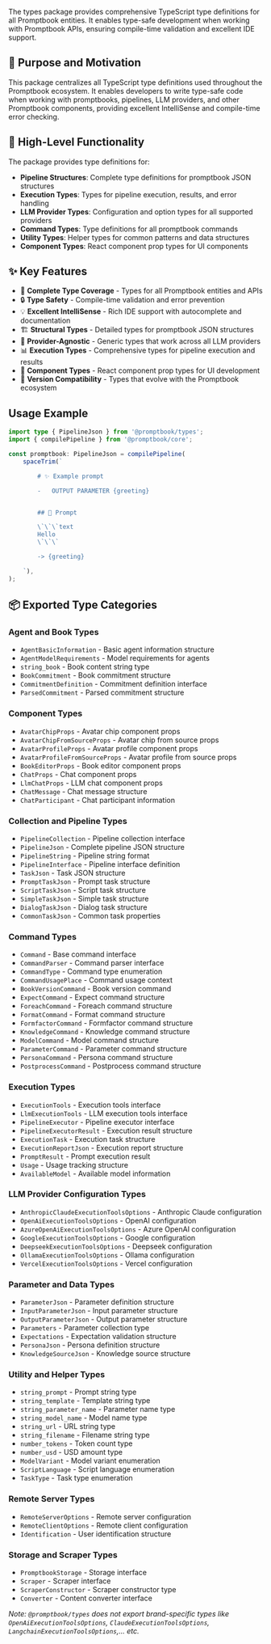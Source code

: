 The types package provides comprehensive TypeScript type definitions for all Promptbook entities. It enables type-safe development when working with Promptbook APIs, ensuring compile-time validation and excellent IDE support.

## 🎯 Purpose and Motivation

This package centralizes all TypeScript type definitions used throughout the Promptbook ecosystem. It enables developers to write type-safe code when working with promptbooks, pipelines, LLM providers, and other Promptbook components, providing excellent IntelliSense and compile-time error checking.

## 🔧 High-Level Functionality

The package provides type definitions for:
- **Pipeline Structures**: Complete type definitions for promptbook JSON structures
- **Execution Types**: Types for pipeline execution, results, and error handling
- **LLM Provider Types**: Configuration and option types for all supported providers
- **Command Types**: Type definitions for all promptbook commands
- **Utility Types**: Helper types for common patterns and data structures
- **Component Types**: React component prop types for UI components

## ✨ Key Features

- 📝 **Complete Type Coverage** - Types for all Promptbook entities and APIs
- 🔒 **Type Safety** - Compile-time validation and error prevention
- 💡 **Excellent IntelliSense** - Rich IDE support with autocomplete and documentation
- 🏗️ **Structural Types** - Detailed types for promptbook JSON structures
- 🔧 **Provider-Agnostic** - Generic types that work across all LLM providers
- 📊 **Execution Types** - Comprehensive types for pipeline execution and results
- 🎨 **Component Types** - React component prop types for UI development
- 🔄 **Version Compatibility** - Types that evolve with the Promptbook ecosystem

## Usage Example

```typescript
import type { PipelineJson } from '@promptbook/types';
import { compilePipeline } from '@promptbook/core';

const promptbook: PipelineJson = compilePipeline(
    spaceTrim(`

        # ✨ Example prompt

        -   OUTPUT PARAMETER {greeting}


        ## 💬 Prompt

        \`\`\`text
        Hello
        \`\`\`

        -> {greeting}

    `),
);
```

## 📦 Exported Type Categories

### Agent and Book Types
- `AgentBasicInformation` - Basic agent information structure
- `AgentModelRequirements` - Model requirements for agents
- `string_book` - Book content string type
- `BookCommitment` - Book commitment structure
- `CommitmentDefinition` - Commitment definition interface
- `ParsedCommitment` - Parsed commitment structure

### Component Types
- `AvatarChipProps` - Avatar chip component props
- `AvatarChipFromSourceProps` - Avatar chip from source props
- `AvatarProfileProps` - Avatar profile component props
- `AvatarProfileFromSourceProps` - Avatar profile from source props
- `BookEditorProps` - Book editor component props
- `ChatProps` - Chat component props
- `LlmChatProps` - LLM chat component props
- `ChatMessage` - Chat message structure
- `ChatParticipant` - Chat participant information

### Collection and Pipeline Types
- `PipelineCollection` - Pipeline collection interface
- `PipelineJson` - Complete pipeline JSON structure
- `PipelineString` - Pipeline string format
- `PipelineInterface` - Pipeline interface definition
- `TaskJson` - Task JSON structure
- `PromptTaskJson` - Prompt task structure
- `ScriptTaskJson` - Script task structure
- `SimpleTaskJson` - Simple task structure
- `DialogTaskJson` - Dialog task structure
- `CommonTaskJson` - Common task properties

### Command Types
- `Command` - Base command interface
- `CommandParser` - Command parser interface
- `CommandType` - Command type enumeration
- `CommandUsagePlace` - Command usage context
- `BookVersionCommand` - Book version command
- `ExpectCommand` - Expect command structure
- `ForeachCommand` - Foreach command structure
- `FormatCommand` - Format command structure
- `FormfactorCommand` - Formfactor command structure
- `KnowledgeCommand` - Knowledge command structure
- `ModelCommand` - Model command structure
- `ParameterCommand` - Parameter command structure
- `PersonaCommand` - Persona command structure
- `PostprocessCommand` - Postprocess command structure

### Execution Types
- `ExecutionTools` - Execution tools interface
- `LlmExecutionTools` - LLM execution tools interface
- `PipelineExecutor` - Pipeline executor interface
- `PipelineExecutorResult` - Execution result structure
- `ExecutionTask` - Execution task structure
- `ExecutionReportJson` - Execution report structure
- `PromptResult` - Prompt execution result
- `Usage` - Usage tracking structure
- `AvailableModel` - Available model information

### LLM Provider Configuration Types
- `AnthropicClaudeExecutionToolsOptions` - Anthropic Claude configuration
- `OpenAiExecutionToolsOptions` - OpenAI configuration
- `AzureOpenAiExecutionToolsOptions` - Azure OpenAI configuration
- `GoogleExecutionToolsOptions` - Google configuration
- `DeepseekExecutionToolsOptions` - Deepseek configuration
- `OllamaExecutionToolsOptions` - Ollama configuration
- `VercelExecutionToolsOptions` - Vercel configuration

### Parameter and Data Types
- `ParameterJson` - Parameter definition structure
- `InputParameterJson` - Input parameter structure
- `OutputParameterJson` - Output parameter structure
- `Parameters` - Parameter collection type
- `Expectations` - Expectation validation structure
- `PersonaJson` - Persona definition structure
- `KnowledgeSourceJson` - Knowledge source structure

### Utility and Helper Types
- `string_prompt` - Prompt string type
- `string_template` - Template string type
- `string_parameter_name` - Parameter name type
- `string_model_name` - Model name type
- `string_url` - URL string type
- `string_filename` - Filename string type
- `number_tokens` - Token count type
- `number_usd` - USD amount type
- `ModelVariant` - Model variant enumeration
- `ScriptLanguage` - Script language enumeration
- `TaskType` - Task type enumeration

### Remote Server Types
- `RemoteServerOptions` - Remote server configuration
- `RemoteClientOptions` - Remote client configuration
- `Identification` - User identification structure

### Storage and Scraper Types
- `PromptbookStorage` - Storage interface
- `Scraper` - Scraper interface
- `ScraperConstructor` - Scraper constructor type
- `Converter` - Content converter interface

_Note: `@promptbook/types` does not export brand-specific types like `OpenAiExecutionToolsOptions`, `ClaudeExecutionToolsOptions`, `LangchainExecutionToolsOptions`,... etc._
